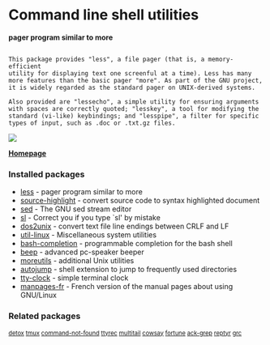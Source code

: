 # Command line shell utilities

__pager program similar to more__

```

This package provides "less", a file pager (that is, a memory-efficient
utility for displaying text one screenful at a time). Less has many
more features than the basic pager "more". As part of the GNU project,
it is widely regarded as the standard pager on UNIX-derived systems.

Also provided are "lessecho", a simple utility for ensuring arguments
with spaces are correctly quoted; "lesskey", a tool for modifying the
standard (vi-like) keybindings; and "lesspipe", a filter for specific
types of input, such as .doc or .txt.gz files.

```

![](https://screenshots.debian.net/thumbnail/less/)


 **[Homepage](http://www.greenwoodsoftware.com/less/)**

### Installed packages

* [less](https://packages.debian.org/jessie/less) - pager program similar to more
* [source-highlight](https://packages.debian.org/jessie/source-highlight) - convert source code to syntax highlighted document
* [sed](https://packages.debian.org/jessie/sed) - The GNU sed stream editor
* [sl](https://packages.debian.org/jessie/sl) - Correct you if you type `sl' by mistake
* [dos2unix](https://packages.debian.org/jessie/dos2unix) - convert text file line endings between CRLF and LF
* [util-linux](https://packages.debian.org/jessie/util-linux) - Miscellaneous system utilities
* [bash-completion](https://packages.debian.org/jessie/bash-completion) - programmable completion for the bash shell
* [beep](https://packages.debian.org/jessie/beep) - advanced pc-speaker beeper
* [moreutils](https://packages.debian.org/jessie/moreutils) - additional Unix utilities
* [autojump](https://packages.debian.org/jessie/autojump) - shell extension to jump to frequently used directories
* [tty-clock](https://packages.debian.org/jessie/tty-clock) - simple terminal clock
* [manpages-fr](https://packages.debian.org/jessie/manpages-fr) - French version of the manual pages about using GNU/Linux

### Related packages

<sub> [detox](https://packages.debian.org/jessie/detox) [tmux](https://packages.debian.org/jessie/tmux) [command-not-found](https://packages.debian.org/jessie/command-not-found) [ttyrec](https://packages.debian.org/jessie/ttyrec) [multitail](https://packages.debian.org/jessie/multitail) [cowsay](https://packages.debian.org/jessie/cowsay) [fortune](https://packages.debian.org/jessie/fortune) [ack-grep](https://packages.debian.org/jessie/ack-grep) [reptyr](https://packages.debian.org/jessie/reptyr) [grc](https://packages.debian.org/jessie/grc)  </sub>
